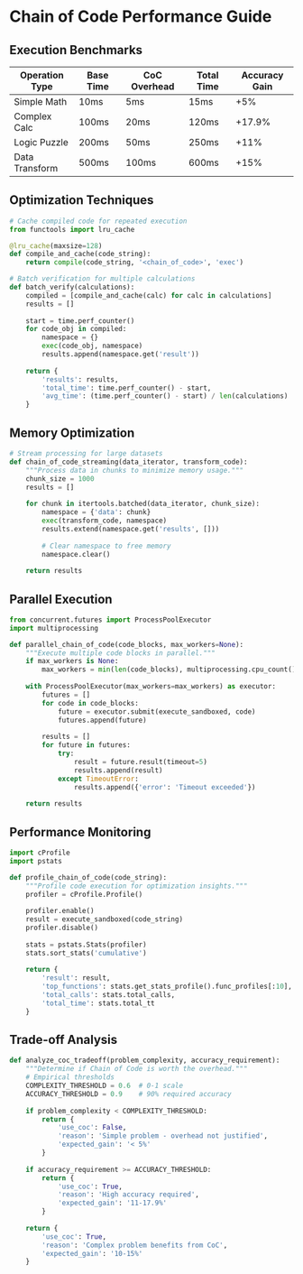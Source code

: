 # Chain of Code Performance Guide

## Execution Benchmarks

| Operation Type | Base Time | CoC Overhead | Total Time | Accuracy Gain |
|----------------|-----------|--------------|------------|---------------|
| Simple Math | 10ms | 5ms | 15ms | +5% |
| Complex Calc | 100ms | 20ms | 120ms | +17.9% |
| Logic Puzzle | 200ms | 50ms | 250ms | +11% |
| Data Transform | 500ms | 100ms | 600ms | +15% |

## Optimization Techniques

```python
# Cache compiled code for repeated execution
from functools import lru_cache

@lru_cache(maxsize=128)
def compile_and_cache(code_string):
    return compile(code_string, '<chain_of_code>', 'exec')

# Batch verification for multiple calculations
def batch_verify(calculations):
    compiled = [compile_and_cache(calc) for calc in calculations]
    results = []
    
    start = time.perf_counter()
    for code_obj in compiled:
        namespace = {}
        exec(code_obj, namespace)
        results.append(namespace.get('result'))
    
    return {
        'results': results,
        'total_time': time.perf_counter() - start,
        'avg_time': (time.perf_counter() - start) / len(calculations)
    }
```

## Memory Optimization

```python
# Stream processing for large datasets
def chain_of_code_streaming(data_iterator, transform_code):
    """Process data in chunks to minimize memory usage."""
    chunk_size = 1000
    results = []
    
    for chunk in itertools.batched(data_iterator, chunk_size):
        namespace = {'data': chunk}
        exec(transform_code, namespace)
        results.extend(namespace.get('results', []))
        
        # Clear namespace to free memory
        namespace.clear()
    
    return results
```

## Parallel Execution

```python
from concurrent.futures import ProcessPoolExecutor
import multiprocessing

def parallel_chain_of_code(code_blocks, max_workers=None):
    """Execute multiple code blocks in parallel."""
    if max_workers is None:
        max_workers = min(len(code_blocks), multiprocessing.cpu_count())
    
    with ProcessPoolExecutor(max_workers=max_workers) as executor:
        futures = []
        for code in code_blocks:
            future = executor.submit(execute_sandboxed, code)
            futures.append(future)
        
        results = []
        for future in futures:
            try:
                result = future.result(timeout=5)
                results.append(result)
            except TimeoutError:
                results.append({'error': 'Timeout exceeded'})
    
    return results
```

## Performance Monitoring

```python
import cProfile
import pstats

def profile_chain_of_code(code_string):
    """Profile code execution for optimization insights."""
    profiler = cProfile.Profile()
    
    profiler.enable()
    result = execute_sandboxed(code_string)
    profiler.disable()
    
    stats = pstats.Stats(profiler)
    stats.sort_stats('cumulative')
    
    return {
        'result': result,
        'top_functions': stats.get_stats_profile().func_profiles[:10],
        'total_calls': stats.total_calls,
        'total_time': stats.total_tt
    }
```

## Trade-off Analysis

```python
def analyze_coc_tradeoff(problem_complexity, accuracy_requirement):
    """Determine if Chain of Code is worth the overhead."""
    # Empirical thresholds
    COMPLEXITY_THRESHOLD = 0.6  # 0-1 scale
    ACCURACY_THRESHOLD = 0.9    # 90% required accuracy
    
    if problem_complexity < COMPLEXITY_THRESHOLD:
        return {
            'use_coc': False,
            'reason': 'Simple problem - overhead not justified',
            'expected_gain': '< 5%'
        }
    
    if accuracy_requirement >= ACCURACY_THRESHOLD:
        return {
            'use_coc': True,
            'reason': 'High accuracy required',
            'expected_gain': '11-17.9%'
        }
    
    return {
        'use_coc': True,
        'reason': 'Complex problem benefits from CoC',
        'expected_gain': '10-15%'
    }
```
